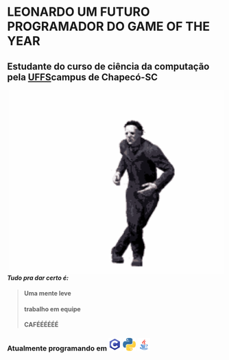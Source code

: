# LEONARDO UM FUTURO PROGRAMADOR DO GAME OF THE YEAR
## Estudante do curso de ciência da computação pela [UFFS](https://www.uffs.edu.br/campi/chapeco)campus de Chapecó-SC

<img src="https://github.com/leonardoazevedoma/leonardoazevedoma/blob/master/tenor%20(1).gif" title="Um gif muito foda do Rick Sanchez!" align="right" width="500px" data-canonical-src="https://www.google.com/url?sa=i&url=https%3A%2F%2Ftenor.com%2Fsearch%2Fdead-by-daylight-gifs&psig=AOvVaw2JBqNp-6w7wezFEDFslqfw&ust=1601495459109000&source=images&cd=vfe&ved=0CAIQjRxqFwoTCLCGqdGRj-wCFQAAAAAdAAAAABAD" style="max-width:200%;">

####  *Tudo pra dar certo é:* 
> #### Uma mente leve
> #### trabalho em equipe
> #### CAFÉÉÉÉÉÉ
### Atualmente programando em  <img src="https://github.com/leonardoazevedoma/leonardoazevedoma/blob/master/68747470733a2f2f696d672e69636f6e73382e636f6d2f636f6c6f722f34382f3030303030302f632d70726f6772616d6d696e672e706e67.png" width="30"> <img src="https://github.com/leonardoazevedoma/leonardoazevedoma/blob/master/68747470733a2f2f63646e2e66726565626965737570706c792e636f6d2f6c6f676f732f6c617267652f32782f707974686f6e2d352d6c6f676f2d706e672d7472616e73706172656e742e706e67.png" width="30"> <img src="https://github.com/leonardoazevedoma/leonardoazevedoma/blob/master/68747470733a2f2f696d672e69636f6e73382e636f6d2f636f6c6f722f34382f3030303030302f6a6176612d636f666665652d6375702d6c6f676f2e706e67.png" width="30">
